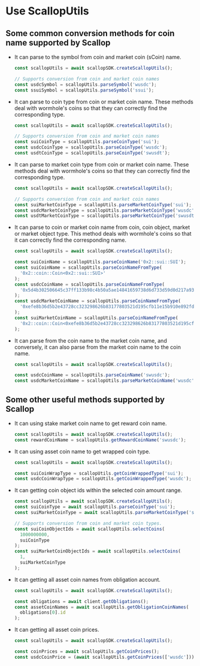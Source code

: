 # Use ScallopUtils

## Some common conversion methods for coin name supported by Scallop

- It can parse to the symbol from coin and market coin (sCoin) name.

  ```typescript
  const scallopUtils = await scallopSDK.createScallopUtils();

  // Supports conversion from coin and market coin names
  const usdcSymbol = scallopUtils.parseSymbol('wusdc');
  const ssuiSymbol = scallopUtils.parseSymbol('ssui');
  ```

- It can parse to coin type from coin or market coin name. These methods deal with
  wormhole's coins so that they can correctly find the corresponding type.

  ```typescript
  const scallopUtils = await scallopSDK.createScallopUtils();

  // Supports conversion from coin and market coin names
  const suiCoinType = scallopUtils.parseCoinType('sui');
  const usdcCoinType = scallopUtils.parseCoinType('wusdc');
  const usdtCoinType = scallopUtils.parseCoinType('swusdt');
  ```

- It can parse to market coin type from coin or market coin name. These methods deal with
  wormhole's coins so that they can correctly find the corresponding type.

  ```typescript
  const scallopUtils = await scallopSDK.createScallopUtils();

  // Supports conversion from coin and market coin names
  const suiMarketCoinType = scallopUtils.parseMarketCoinType('sui');
  const usdcMarketCoinType = scallopUtils.parseMarketCoinType('wusdc');
  const usdtMarketCoinType = scallopUtils.parseMarketCoinType('swusdt');
  ```

- It can parse to coin or market coin name from coin, coin object, market or market object type. This method deals with wormhole's coins so that it can correctly find the corresponding name.

  ```typescript
  const scallopUtils = await scallopSDK.createScallopUtils();

  const suiCoinName = scallopUtils.parseCoinName('0x2::sui::SUI');
  const suiCoinName = scallopUtils.parseCoinNameFromType(
    '0x2::coin::Coin<0x2::sui::SUI>'
  );
  const usdcCoinName = scallopUtils.parseCoinNameFromType(
    '0x5d4b302506645c37ff133b98c4b50a5ae14841659738d6d733d59d0d217a93bf::coin::COIN'
  );
  const usdcMarketCoinName = scallopUtils.parseCoinNameFromType(
    '0xefe8b36d5b2e43728cc323298626b83177803521d195cfb11e15b910e892fddf::reserve::MarketCoin<0x2::sui::SUI>'
  );
  const suiMarketCoinName = scallopUtils.parseCoinNameFromType(
    '0x2::coin::Coin<0xefe8b36d5b2e43728cc323298626b83177803521d195cfb11e15b910e892fddf::reserve::MarketCoin<0x2::sui::SUI>>'
  );
  ```

- It can parse from the coin name to the market coin name, and conversely, it can also parse from the market coin name to the coin name.

  ```typescript
  const scallopUtils = await scallopSDK.createScallopUtils();

  const usdcCoinName = scallopUtils.parseCoinName('swusdc');
  const usdcMarketCoinName = scallopUtils.parseMarketCoinName('wusdc');
  ```

## Some other useful methods supported by Scallop

- It can using stake market coin name to get reward coin name.

  ```typescript
  const scallopUtils = await scallopSDK.createScallopUtils();
  const rewardCoinName = scallopUtils.getRewardCoinName('swusdc');
  ```

- It can using asset coin name to get wrapped coin type.

  ```typescript
  const scallopUtils = await scallopSDK.createScallopUtils();

  const suiCoinWrapType = scallopUtils.getCoinWrappedType('sui');
  const usdcCoinWrapType = scallopUtils.getCoinWrappedType('wusdc');
  ```

- It can getting coin object ids within the selected coin amount range.

  ```typescript
  const scallopUtils = await scallopSDK.createScallopUtils();
  const suiCoinType = await scallopUtils.parseCoinType('sui');
  const suiMarketCoinType = await scallopUtils.parseMarketCoinType('ssui');

  // Supports conversion from coin and market coin types.
  const suiCoinObjectIds = await scallopUtils.selectCoins(
    1000000000,
    suiCoinType
  );
  const suiMarketCoinObjectIds = await scallopUtils.selectCoins(
    1,
    suiMarketCoinType
  );
  ```

- It can getting all asset coin names from obligation account.

  ```typescript
  const scallopUtils = await scallopSDK.createScallopUtils();

  const obligations = await client.getObligations();
  const assetCoinNames = await scallopUtils.getObligationCoinNames(
    obligations[0].id
  );
  ```

- It can getting all asset coin prices.

  ```typescript
  const scallopUtils = await scallopSDK.createScallopUtils();

  const coinPrices = await scallopUtils.getCoinPrices();
  const usdcCoinPrice = (await scallopUtils.getCoinPrices(['wusdc']))['wusdc'];
  ```
